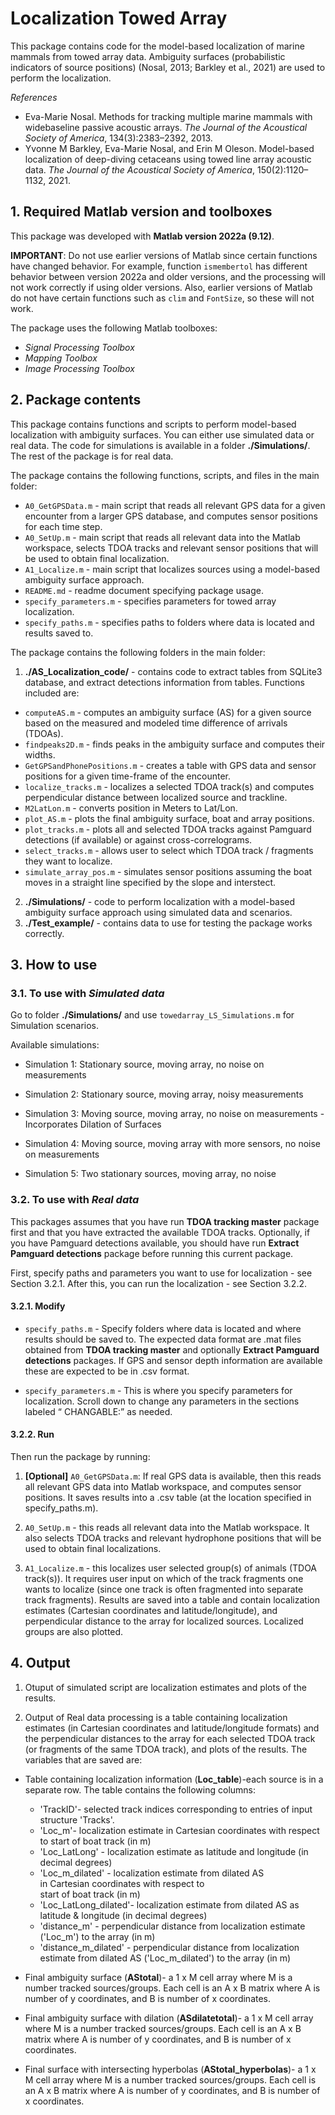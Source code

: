 # Localization Towed Array
 
 This package contains code for the model-based localization of marine mammals from towed array data. Ambiguity surfaces (probabilistic indicators of source positions) (Nosal, 2013; Barkley et al., 2021) are used to perform the localization.

 *References*
- Eva-Marie Nosal. Methods for tracking multiple marine mammals with widebaseline
passive acoustic arrays. _The Journal of the Acoustical Society of America_,
134(3):2383–2392, 2013.
- Yvonne M Barkley, Eva-Marie Nosal, and Erin M Oleson. Model-based localization
of deep-diving cetaceans using towed line array acoustic data. _The Journal
of the Acoustical Society of America_, 150(2):1120–1132, 2021.
 

## 1. Required Matlab version and toolboxes

This package was developed with **Matlab version 2022a (9.12)**. 

**IMPORTANT**: Do not use earlier versions of Matlab since certain functions have changed behavior. For example, function `ismembertol` has different behavior between version 2022a and older versions, and the processing will not work correctly if using older versions. Also, earlier versions of Matlab do not have certain functions such as `clim` and `FontSize`, so these will not work. 


The package uses the following Matlab toolboxes:
- *Signal Processing Toolbox*
- *Mapping Toolbox*
- *Image Processing Toolbox*

## 2. Package contents

This package contains functions and scripts to perform model-based localization with ambiguity surfaces. You can either use simulated data or real data. The code for simulations is available in a folder **./Simulations/**. The rest of the package is for real data. 

The package contains the following functions, scripts, and files in the main folder:
- `A0_GetGPSData.m` - main script that reads all relevant GPS data for a given encounter from a larger GPS database, and computes sensor positions for each time step.
- `A0_SetUp.m` - main script that reads all relevant data into the Matlab workspace, selects TDOA tracks and relevant sensor positions that will be used to obtain final localization.
- `A1_Localize.m` - main script that localizes sources using a model-based ambiguity surface approach.
- `README.md` - readme document specifying package usage.
- `specify_parameters.m` - specifies parameters for towed array localization.
- `specify_paths.m`  - specifies paths to folders where data is located and results saved to.


The package contains the following folders in the main folder:

1) **./AS_Localization_code/** - contains code to extract tables from SQLite3 database, and extract detections information from tables. Functions included are:
- `computeAS.m` - computes an ambiguity surface (AS) for a given source based on the measured and modeled time difference of arrivals (TDOAs).
- `findpeaks2D.m` - finds peaks in the ambiguity surface and computes their widths.
- `GetGPSandPhonePositions.m` - creates a table with GPS data and sensor positions for a given time-frame of the encounter.
- `localize_tracks.m` - localizes a selected TDOA track(s) and computes perpendicular distance between localized source and trackline.
- `M2LatLon.m` - converts position in Meters to Lat/Lon.
- `plot_AS.m` - plots the final ambiguity surface, boat and array positions.
- `plot_tracks.m` - plots all and selected TDOA tracks against Pamguard detections (if available) or against cross-correlograms.
- `select_tracks.m` - allows user to select which TDOA track / fragments they want to localize.
- `simulate_array_pos.m` - simulates sensor positions assuming the boat moves in a straight line specified by the slope and interstect.

2) **./Simulations/** - code to perform localization with a model-based ambiguity surface approach using simulated data and scenarios.
3) **./Test_example/** - contains data to use for testing the package works correctly.

 
 ## 3. How to use
 
 ### 3.1. To use with *Simulated data*
 
 Go to folder **./Simulations/** and use `towedarray_LS_Simulations.m` for Simulation scenarios. 

Available simulations:
 
- Simulation 1: Stationary source, moving array, no noise on measurements

- Simulation 2: Stationary source, moving array, noisy measurements 

- Simulation 3: Moving source, moving array, no noise on measurements - Incorporates Dilation of Surfaces

- Simulation 4: Moving source, moving array with more sensors, no noise on measurements

- Simulation 5: Two stationary sources, moving array, no noise
 
 
### 3.2.  To use with *Real data*

This packages assumes that you have run **TDOA tracking master** package first and that you have extracted the available TDOA tracks. Optionally, if you have Pamguard detections available, you should have run **Extract Pamguard detections** package before running this current package.

First, specify paths and parameters you want to use for localization - see Section 3.2.1. After this, you can run the localization - see Section 3.2.2. 

#### 3.2.1. Modify

- `specify_paths.m` - Specify folders where data is located and where results should be saved to. The expected data format are .mat files obtained from **TDOA tracking master** and optionally **Extract Pamguard detections** packages.  If GPS and sensor depth information are available these are expected to be in .csv format.

- `specify_parameters.m` - This is where you specify parameters for localization. Scroll down to change any parameters in the sections labeled “ CHANGABLE:” as needed. 

#### 3.2.2. Run

Then run the package by running:

1) **[Optional]** `A0_GetGPSData.m`: If real GPS data is available, then this reads all relevant GPS data into Matlab workspace, and computes sensor positions. It saves results into a .csv table (at the location specified in specify_paths.m).

2) `A0_SetUp.m` - this reads all relevant data into the Matlab workspace. It also selects TDOA tracks and relevant hydrophone positions that will be used to obtain final localizations.

3) `A1_Localize.m` - this localizes user selected group(s) of animals (TDOA track(s)). It requires user input on which of the track fragments one wants to localize (since one track is often fragmented into separate track fragments). Results are saved into a table and contain localization estimates (Cartesian coordinates and latitude/longitude), and perpendicular distance to the array for localized sources. Localized groups are also plotted.


## 4. Output

1. Otuput of simulated script are localization estimates and plots of the results.

2. Output of Real data processing is a table containing localization estimates (in Cartesian coordinates and latitude/longitude formats) and the perpendicular distances to the array for each selected TDOA track (or fragments of the same TDOA track), and plots of the results. The variables that are saved are:

- Table containing localization information (**Loc_table**)-each source is in a separate row. The table contains the following columns:
  - 'TrackID'- selected track indices corresponding to entries
                          of input structure 'Tracks'.
  - 'Loc_m'- localization estimate in Cartesian coordinates 
                        with respect to start of boat track (in m) 
  - 'Loc_LatLong' - localization estimate as latitude and
                              longitude (in decimal degrees)
  - 'Loc_m_dilated' - localization estimate from dilated AS   
                              in Cartesian coordinates with respect to  
                              start of boat track (in m)
  - 'Loc_LatLong_dilated'- localization estimate from dilated 
                                      AS as latitude & longitude (in 
                                      decimal degrees)
  - 'distance_m' - perpendicular distance from localization 
                             estimate ('Loc_m') to the array (in m)
  - 'distance_m_dilated' - perpendicular distance from 
                                  localization estimate from dilated AS 
                                  ('Loc_m_dilated') to the array (in m)

- Final ambiguity surface (**AStotal**)- a 1 x M cell array where M is a 
          number tracked sources/groups. Each cell is an A x B matrix 
          where A is number of y coordinates, and B is number of x coordinates. 
- Final ambiguity surface with dilation (**ASdilatetotal**)- a 1 x M cell array where M is a number tracked sources/groups. Each cell is an A x B matrix where A is number of y coordinates, and B is number of x coordinates.
- Final surface with intersecting hyperbolas (**AStotal_hyperbolas**)- a 1 x M cell array where M is a number tracked sources/groups. Each cell is an A x B matrix where A is number of y coordinates, and B is number of x coordinates.
  

 
 
 



